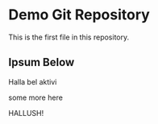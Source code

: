 # Demo Git Repository

This is the first file in this repository.

## Ipsum Below

Halla bel aktivi

some more here

HALLUSH!
